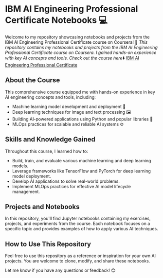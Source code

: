 # IBM AI Engineering Professional Certificate Notebooks 💻
Welcome to my repository showcasing notebooks and projects from the IBM AI Engineering Professional Certificate course on Coursera! 🚀
*This repository contains my notebooks and projects from the IBM AI Engineering Professional Certificate course on Coursera. I gained hands-on experience with key AI concepts and tools. Check out the course here*⬇️
[IBM AI Engineering Professional Certificate](https://www.coursera.org/professional-certificates/ai-engineer?myLearningTab=COMPLETED)
      
## About the Course

This comprehensive course equipped me with hands-on experience in key AI engineering concepts and tools, including:

*   Machine learning model development and deployment 🤖
*   Deep learning techniques for image and text processing 🖼️
*   Building AI-powered applications using Python and popular libraries 🐍
*   MLOps practices for scalable and reliable AI systems ⚙️

## Skills and Knowledge Gained

Throughout this course, I learned how to:

*   Build, train, and evaluate various machine learning and deep learning models.
*   Leverage frameworks like TensorFlow and PyTorch for deep learning model deployment.
*   Develop AI applications to solve real-world problems.
*   Implement MLOps practices for effective AI model lifecycle management.

## Projects and Notebooks

In this repository, you'll find Jupyter notebooks containing my exercises, projects, and experiments from the course. Each notebook focuses on a specific topic and provides examples of how to apply various AI techniques.

## How to Use This Repository

Feel free to use this repository as a reference or inspiration for your own AI projects. You are welcome to clone, modify, and share these notebooks.

Let me know if you have any questions or feedback! 😊

